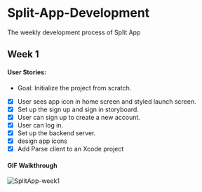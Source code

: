 # Split-App-Development
The weekly development process of Split App

## Week 1
#### User Stories:
- Goal: Initialize the project from scratch.

- [x] User sees app icon in home screen and styled launch screen.
- [x] Set up the sign up and sign in storyboard.
- [x] User can sign up to create a new account.
- [x] User can log in.
- [x] Set up the backend server.
- [x] design app icons 
- [x] Add Parse client to an Xcode project

#### GIF Walkthrough

![SplitApp-week1](https://user-images.githubusercontent.com/75382121/162537395-a80f61f6-a1ed-423e-a8bd-9f9c7e090b88.gif)
